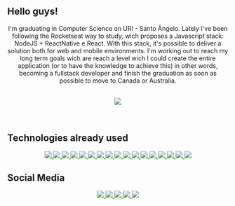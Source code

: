 ## Hello guys!

<p align="center">I'm graduating in Computer Science on URI - Santo Ângelo. Lately I've been following the Rocketseat way to study, wich proposes a Javascript stack: NodeJS + ReactNative e React. With this stack, it's possible to deliver a solution both for web and mobile environments. I'm working out to reach my long term goals wich are reach a level wich I could create the entire application (or to have the knowledge to achieve this) in other words, becoming a fullstack developer and finish the graduation as soon as possible to move to Canada or Australia.</p>

<br>

<div align="center">
  <img src="https://github-readme-stats.vercel.app/api?username=Gabao-Farias&show_icons=true&theme=radical" />
</div>

<br>
<br>

## Technologies already used

<div align="center">

<!-- Front-end tools -->
<a href="https://www.markdownguide.org/">
    <img src="https://img.shields.io/badge/-Markdown-000000?style=for-the-badge&labelColor=000000&logo=markdown&logoColor=white"/>
</a>
<a href="https://developer.mozilla.org/pt-BR/docs/Web/HTML">
    <img src="https://img.shields.io/badge/-HTML-E34F26?style=for-the-badge&labelColor=E34F26&logo=html5&logoColor=white"/>
</a>
<a href="https://www.w3schools.com/css/">
    <img src="https://img.shields.io/badge/-CSS-1572B6?style=for-the-badge&labelColor=1572B6&logo=css3&logoColor=white"/>
</a>
<a href="https://developer.mozilla.org/pt-BR/docs/Web/JavaScript">
    <img src="https://img.shields.io/badge/-Javascript-F7DF1E?style=for-the-badge&labelColor=F7DF1E&logo=javascript&logoColor=black"/>
</a>
<a href="https://www.typescriptlang.org/">
    <img src="https://img.shields.io/badge/-TypeScript-3178C6?style=for-the-badge&labelColor=3178C6&logo=typescript&logoColor=white"/>
</a>
<a href="https://pt-br.reactjs.org/">
    <img src="https://img.shields.io/badge/-React-61DAFB?style=for-the-badge&labelColor=61DAFB&logo=react&logoColor=black"/>
</a>

<!-- Linting and formating -->
<a href="https://eslint.org/">
    <img src="https://img.shields.io/badge/-ESLint-4B32C3?style=for-the-badge&labelColor=4B32C3&logo=eslint&logoColor=white"/>
</a>
<a href="https://eslint.org/">
    <img src="https://img.shields.io/badge/-Prettier-F7B93E?style=for-the-badge&labelColor=F7B93E&logo=prettier&logoColor=black"/>
</a>


<!-- Back-end tools -->
<a href="https://eslint.org/">
    <img src="https://img.shields.io/badge/-Node-339933?style=for-the-badge&labelColor=339933&logo=node.js&logoColor=white"/>
</a>
<a href="https://www.java.com/pt-BR/">
    <img src="https://img.shields.io/badge/-Java-007396?style=for-the-badge&labelColor=007396&logo=java&logoColor=white"/>
</a>

<!-- Versioning Tools -->
<a href="https://git-scm.com/">
    <img src="https://img.shields.io/badge/-Git-F05032?style=for-the-badge&labelColor=F05032&logo=git&logoColor=white"/>
</a>

<!-- GitHub Services -->
<a href="https://docs.github.com/pt/actions">
    <img src="https://img.shields.io/badge/-Github%20Actions-2088FF?style=for-the-badge&labelColor=2088FF&logo=github%20actions&logoColor=white"/>
</a>

<!-- Databases -->
<a href="https://www.mongodb.com/3">
    <img src="https://img.shields.io/badge/-MongoDB-47A248?style=for-the-badge&labelColor=47A248&logo=mongodb&logoColor=white"/>
</a>
<a href="https://www.mysql.com/">
    <img src="https://img.shields.io/badge/-MySQL-4479A1?style=for-the-badge&labelColor=4479A1&logo=mysql&logoColor=white"/>
</a>

<!-- Web Deploy Tools -->
<a href="https://vercel.com/">
    <img src="https://img.shields.io/badge/-Vercel-000000?style=for-the-badge&labelColor=000000&logo=vercel&logoColor=white"/>
</a>
<a href="https://www.netlify.com/">
    <img src="https://img.shields.io/badge/-Netlify-00C7B7?style=for-the-badge&labelColor=00C7B7&logo=netlify&logoColor=white"/>
</a>
<a href="https://firebase.google.com/?hl=pt-br">
    <img src="https://img.shields.io/badge/-Firebase-FFCA28?style=for-the-badge&labelColor=FFCA28&logo=firebase&logoColor=black"/>
</a>

</div>

## Social Media

<div align="center">
  <a href="https://www.linkedin.com/in/gabriel-taborda-farias-26b9b8160/">
    <img src="https://img.shields.io/badge/-Gabriel Taborda Farias-0077b5?style=for-the-badge&labelColor=0077b5&logo=linkedin&logoColor=white"/>
  </a>

  <a href="mailto:gabrielfariasbass@gmail.com">
    <img src="https://img.shields.io/badge/-gabrielfariasbass@gmail.com-c14438?style=for-the-badge&labelColor=c14438&logo=gmail&logoColor=white"/>
  </a>

  <a href="https://app.rocketseat.com.br/me/gabriel-taborda-farias-1589471319">
    <img src="https://img.shields.io/badge/-Gabão-7159C1?style=for-the-badge&labelColor=7159C1&logo=data:image/png;base64,iVBORw0KGgoAAAANSUhEUgAAABAAAAAQCAMAAAAoLQ9TAAAALVBMVEVHcExxWsF0XMJzXMJxWcFsUsD///9jRrzY0u6Xh9Gsn9n39fyMecy0qd2bjNJWBT0WAAAABHRSTlMA2Do606wF2QAAAGlJREFUGJVdj1cWwCAIBLEsRU3uf9xobDH8+GZwUYi8i6ucJwrxKE+7D0G9Q4vlYqtmCSjndr4CgCgzlyFgfKfKCVO0LrPKjmiqMxGXkJwNnXskqWG+1oSM+BSwD8f29YLNjvx/OQrn+g99oQSoNmt3PgAAAABJRU5ErkJggg==" />
  </a>

  <a href="https://www.instagram.com/gabaofarias/">
    <img src="https://img.shields.io/badge/-gabaofarias-f61?style=for-the-badge&labelColor=f61&logo=instagram&logoColor=white"/>
  </a>

  <a href="https://medium.com/@gabrielfariasbass">
    <img
      src="https://img.shields.io/badge/-Gabão-191919?style=for-the-badge&labelColor=191919&logo=medium&logoColor=white"/>
  </a>
  
  <!--
  <a href="https://wa.me/5555997358826">
    <img
      src="https://img.shields.io/badge/-Gabão-25D366?style=for-the-badge&labelColor=25D366&logo=WhatsApp&logoColor=white"/>
  </a>
  -->
</div>
